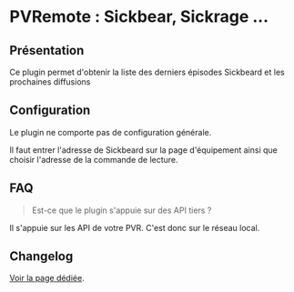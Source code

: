 # PVRemote : Sickbear, Sickrage ...

## Présentation

Ce plugin permet d'obtenir la liste des derniers épisodes Sickbeard et les prochaines diffusions

## Configuration

Le plugin ne comporte pas de configuration générale.

Il faut entrer l'adresse de Sickbeard sur la page d'équipement ainsi que choisir l'adresse de la commande de lecture.

## FAQ

> Est-ce que le plugin s'appuie sur des API tiers ?

Il s'appuie sur les API de votre PVR. C'est donc sur le réseau local.

## Changelog

[Voir la page dédiée](changelog.md).
